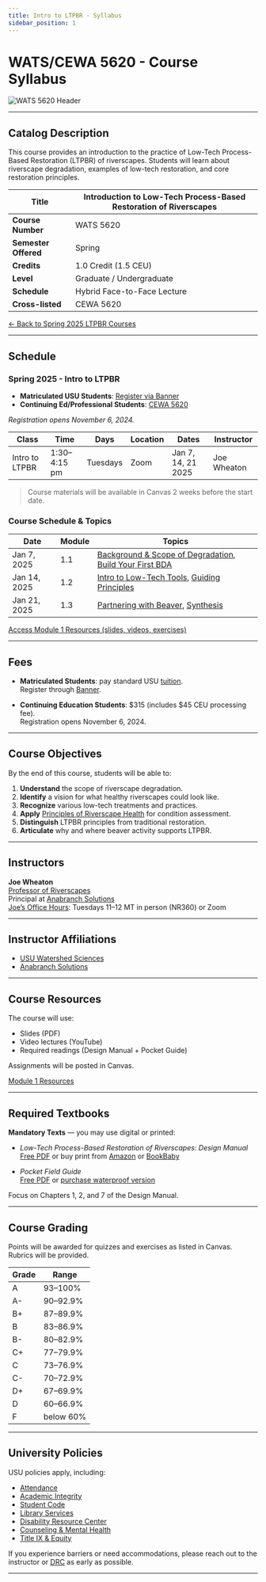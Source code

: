 ```yaml
---
title: Intro to LTPBR - Syllabus
sidebar_position: 1
---
```


# WATS/CEWA 5620 - Course Syllabus

![WATS 5620 Header](/img/courses/WATS-5620_header_C.png)

---

## Catalog Description

This course provides an introduction to the practice of Low-Tech Process-Based Restoration (LTPBR) of riverscapes. Students will learn about riverscape degradation, examples of low-tech restoration, and core restoration principles.

| **Title** | Introduction to Low-Tech Process-Based Restoration of Riverscapes |
|-----------|------------------------------------------------------------------|
| **Course Number** | WATS 5620 |
| **Semester Offered** | Spring |
| **Credits** | 1.0 Credit (1.5 CEU) |
| **Level** | Graduate / Undergraduate |
| **Schedule** | Hybrid Face-to-Face Lecture |
| **Cross-listed** | CEWA 5620 |

[← Back to Spring 2025 LTPBR Courses](/workshops/2025/USU/)

---

## Schedule

### Spring 2025 - Intro to LTPBR

- **Matriculated USU Students**: [Register via Banner](https://ss.banner.usu.edu/StudentRegistrationSsb/ssb/classSearch/classSearch)
- **Continuing Ed/Professional Students**: [CEWA 5620](https://cpe.usu.edu/search/publicCourseSearchDetails.do?method=load&courseId=1015426&selectedProgramAreaId=1134103&selectedProgramStreamId=)

*Registration opens November 6, 2024.*

| Class | Time | Days | Location | Dates | Instructor |
|-------|------|------|----------|-------|------------|
| Intro to LTPBR | 1:30–4:15 pm | Tuesdays | Zoom | Jan 7, 14, 21 2025 | Joe Wheaton |

> Course materials will be available in Canvas 2 weeks before the start date.

### Course Schedule & Topics

| Date | Module | Topics |
|------|--------|--------|
| Jan 7, 2025 | 1.1 | [Background & Scope of Degradation](http://lowtechpbr.restoration.usu.edu/workshops/2020/SGI/Modules/module1#b-background--why-were-here), [Build Your First BDA](http://lowtechpbr.restoration.usu.edu/workshops/2020/SGI/Modules/module1#f-what-you-came-for---your-first-bda) |
| Jan 14, 2025 | 1.2 | [Intro to Low-Tech Tools](http://lowtechpbr.restoration.usu.edu/workshops/2020/SGI/Modules/module1#g-broad-umbrella-of-low-tech-restoration), [Guiding Principles](http://lowtechpbr.restoration.usu.edu/workshops/2020/SGI/Modules/module1#j-principles) |
| Jan 21, 2025 | 1.3 | [Partnering with Beaver](http://lowtechpbr.restoration.usu.edu/workshops/2020/SGI/Modules/module1#k-beaver-history--biology), [Synthesis](http://lowtechpbr.restoration.usu.edu/workshops/2020/SGI/Modules/module1#n-wrap-up-and-preview-of-remaining-modules) |

[Access Module 1 Resources (slides, videos, exercises)](/workshops/2020/SGI/Modules/module1)

---

## Fees

- **Matriculated Students**: pay standard USU [tuition](https://www.usu.edu/registrar/registration/payment/).  
  Register through [Banner](https://ssb.banner.usu.edu/zprod/twbkwbis.P_WWWLogin).

- **Continuing Education Students**: $315 (includes $45 CEU processing fee).  
  Registration opens November 6, 2024.

---

## Course Objectives

By the end of this course, students will be able to:

1. **Understand** the scope of riverscape degradation.  
2. **Identify** a vision for what healthy riverscapes could look like.  
3. **Recognize** various low-tech treatments and practices.  
4. **Apply** [Principles of Riverscape Health](http://lowtechpbr.restoration.usu.edu/manual/chap02/) for condition assessment.  
5. **Distinguish** LTPBR principles from traditional restoration.  
6. **Articulate** why and where beaver activity supports LTPBR.

---

## Instructors

**Joe Wheaton**  
[Professor of Riverscapes](https://qcnr.usu.edu/directory/wats/faculty/wheaton-joseph)  
Principal at [Anabranch Solutions](https://www.anabranchsolutions.com/joe-wheaton.html)  
[Joe’s Office Hours](https://usu-edu.zoom.us/j/83341579485?pwd=NVhTL01YNjJzRW1xTmRLbmxYS2hZUT09): Tuesdays 11–12 MT in person (NR360) or Zoom

---

## Instructor Affiliations

- [USU Watershed Sciences](https://qcnr.usu.edu/wats/index)  
- [Anabranch Solutions](https://www.anabranchsolutions.com/)

---

## Course Resources

The course will use:

- Slides (PDF)
- Video lectures (YouTube)
- Required readings (Design Manual + Pocket Guide)

Assignments will be posted in Canvas.  

[Module 1 Resources](/workshops/2020/SGI/Modules/module1)

---

## Required Textbooks

**Mandatory Texts** — you may use digital or printed:

- *Low-Tech Process-Based Restoration of Riverscapes: Design Manual*  
  [Free PDF](/manual) or buy print from [Amazon](https://www.amazon.com/Low-Tech-Process-Based-Restoration-Riverscapes-Design/dp/1543972993) or [BookBaby](https://store.bookbaby.com/bookshop/book/index.aspx?bookURL=Low-Tech-Process-Based-Restoration-of-Riverscapes)

- *Pocket Field Guide*  
  [Free PDF](/resources/pocket) or [purchase waterproof version](http://www.anabranchsolutions.com/store/p7/pocketguide.html)

Focus on Chapters 1, 2, and 7 of the Design Manual.

---

## Course Grading

Points will be awarded for quizzes and exercises as listed in Canvas. Rubrics will be provided.

| Grade | Range |
|-------|-------|
| A | 93–100% |
| A- | 90–92.9% |
| B+ | 87–89.9% |
| B | 83–86.9% |
| B- | 80–82.9% |
| C+ | 77–79.9% |
| C | 73–76.9% |
| C- | 70–72.9% |
| D+ | 67–69.9% |
| D | 60–66.9% |
| F | below 60% |

---

## University Policies

USU policies apply, including:

- [Attendance](https://catalog.usu.edu/content.php?catoid=12&navoid=3160)
- [Academic Integrity](https://studentconduct.usu.edu/studentcode/article6)
- [Student Code](https://studentconduct.usu.edu/studentcode/)
- [Library Services](http://libguides.usu.edu/rc)
- [Disability Resource Center](http://www.usu.edu/drc/)
- [Counseling & Mental Health](https://counseling.usu.edu/)
- [Title IX & Equity](https://equity.usu.edu/)

If you experience barriers or need accommodations, please reach out to the instructor or [DRC](http://www.usu.edu/drc/) as early as possible.

---

